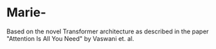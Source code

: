 # Marie-
Based on the novel Transformer architecture as described in the paper "Attention Is All You Need" by Vaswani et. al.
